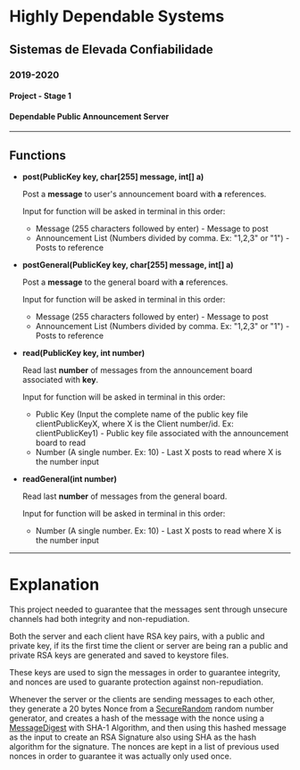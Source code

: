 # Highly Dependable Systems

## Sistemas de Elevada Confiabilidade
### 2019-2020

#### Project - Stage 1
#### Dependable Public Announcement Server

***

## Functions

* **post(PublicKey key, char[255] message, int[] a)**

    Post a **message** to user's announcement board with **a** references.

    Input for function will be asked in terminal in this order:
    * Message (255 characters followed by enter) - Message to post
    * Announcement List (Numbers divided by comma. Ex: "1,2,3" or "1") - Posts to reference

* **postGeneral(PublicKey key, char[255] message, int[] a)**

    Post a **message** to the general board with **a** references.

    Input for function will be asked in terminal in this order:
    * Message (255 characters followed by enter) - Message to post
    * Announcement List (Numbers divided by comma. Ex: "1,2,3" or "1") - Posts to reference

* **read(PublicKey key, int number)**

    Read last **number** of messages from the announcement board associated with **key**.

    Input for function will be asked in terminal in this order:
    * Public Key (Input the complete name of the public key file clientPublicKeyX, where X is the Client number/id. Ex: clientPublicKey1) - Public key file associated with the announcement board to read
    * Number (A single number. Ex: 10) - Last X posts to read where X is the number input

* **readGeneral(int number)**

    Read last **number** of messages from the general board.

    Input for function will be asked in terminal in this order:
    * Number (A single number. Ex: 10) - Last X posts to read where X is the number input

***

# Explanation

This project needed to guarantee that the messages sent through unsecure channels had both integrity and non-repudiation.

Both the server and each client have RSA key pairs, with a public and private key, if its the first time the client or server are being ran a public and private RSA keys are generated and saved to keystore files.

These keys are used to sign the messages in order to guarantee integrity, and nonces are used to guarante protection against non-repudiation.

Whenever the server or the clients are sending messages to each other, they generate a 20 bytes Nonce from a [SecureRandom](https://docs.oracle.com/javase/7/docs/api/java/security/SecureRandom.html) random number generator, and creates a hash of the message with the nonce using a [MessageDigest](https://docs.oracle.com/javase/7/docs/api/java/security/MessageDigest.html) with SHA-1 Algorithm, and then using this hashed message as the input to create an RSA Signature also using SHA as the hash algorithm for the signature. The nonces are kept in a list of previous used nonces in order to guarantee it was actually only used once.
